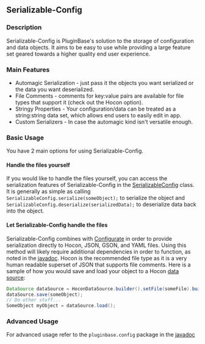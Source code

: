 ## Serializable-Config
### Description
Serializable-Config is PluginBase's solution to the storage of configuration and data objects. It aims to be easy to use while providing a large feature set geared towards a higher quality end user experience.
### Main Features
* Automagic Serialization - just pass it the objects you want serialized or the data you want deserialized.
* File Comments - comments for key:value pairs are available for file types that support it (check out the Hocon option).
* Stringy Properties - Your configuration/data can be treated as a string:string data set, which allows end users to easily edit in app.
* Custom Serializers - In case the automagic kind isn't versatile enough.

### Basic Usage
You have 2 main options for using Serializable-Config.
#### Handle the files yourself
If you would like to handle the files yourself, you can access the serialization features of Serializable-Config in the [SerializableConfig](http://ci.onarandombox.com/job/PluginBase/javadoc/pluginbase/config/SerializableConfig.html) class.
It is generally as simple as calling ``SerializableConfig.serialize(someObject);`` to serialize the object and ``SerializableConfig.deserialize(serializedData);`` to deserialize data back into the object.
#### Let Serializable-Config handle the files
Serializable-Config combines with [Configurate](https://github.com/zml2008/configurate) in order to provide serialization directly to Hocon, JSON, GSON, and YAML files. Using this method will likely require additional dependencies in order to function, as noted in the [javadoc](http://ci.onarandombox.com/job/PluginBase/javadoc/).
Hocon is the recommended file type as it is a very human readable superset of JSON that supports file comments.
Here is a sample of how you would save and load your object to a Hocon [data source](http://ci.onarandombox.com/job/PluginBase/javadoc/pluginbase/config/datasource/DataSource.html):
```Java
DataSource dataSource = HoconDataSource.builder().setFile(someFile).build();
dataSource.save(someObject);
// Do other stuff...
SomeObject myObject = dataSource.load();
```
### Advanced Usage
For advanced usage refer to the ``pluginbase.config`` package in the [javadoc](http://ci.onarandombox.com/job/PluginBase/javadoc/)